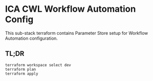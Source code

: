# ICA CWL Workflow Automation Config

This sub-stack terraform contains Parameter Store setup for Workflow Automation configuration.

## TL;DR

```
terraform workspace select dev
terraform plan
terraform apply
```

